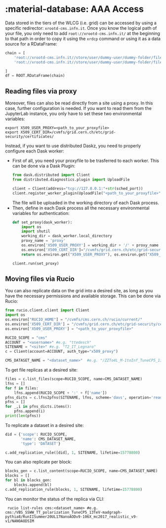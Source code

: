 # :material-database: AAA Access

Data stored in the tiers of the WLCG (i.e. grid) can be accessed by using a specific redirector: `xrootd-cms.infn.it`.
Once you know the logical path of your file, you only need to add `root://xrootd-cms.infn.it/` at the beginning to that path in order to copy it using the `xrdcp` command or using it as a data source for a RDataFrame:

```python
chain = [
    'root://xrootd-cms.infn.it//store/user/dummy-user/dummy-folder/file1.root', 
    'root://xrootd-cms.infn.it//store/user/dummy-user/dummy-folder/file2.root',

]
df = ROOT.RDataFrame(chain)
```

## Reading files via proxy
Moreover, files can also be read directly from a site using a proxy. In this case, further configuration is needed. 
If you want to read them from the JupyterLab instance, you only have to set these two environmental variables:
```
export X509_USER_PROXY=<path_to_your_proxyfile>
export X509_CERT_DIR=/cvmfs/grid.cern.ch/etc/grid-security/certificates/
```

Instead, if you want to use distributed Daskz, you need to properly configure each Dask worker:
- First of all, you need your proxyfile to be trasferred to each worker. This can be done via a Dask Plugin: 
  ```python
  from dask.distributed import Client
  from distributed.diagnostics.plugin import UploadFile
  
  client = Client(address="tcp://127.0.0.1:"+str(sched_port))
  client.register_worker_plugin(UploadFile("<path_to_your_proxyfile>"))
  ```
  The file will be uploaded in the working directory of each Dask process.
- Then, define in each Dask process all the necessary environmental variables for authentication:
  ```python
  def set_proxy(dask_worker):
      import os
      import shutil
      working_dir = dask_worker.local_directory
      proxy_name = 'proxy'
      os.environ['X509_USER_PROXY'] = working_dir + '/' + proxy_name
      os.environ['X509_CERT_DIR']="/cvmfs/grid.cern.ch/etc/grid-security/certificates/"
      return os.environ.get("X509_USER_PROXY"), os.environ.get("X509_CERT_DIR") 

  client.run(set_proxy)
  ```

## Moving files via Rucio
You can also replicate data on the grid into a desired site, as long as you have the necessary permissions and available storage.
This can be done via Rucio:
```python
from rucio.client.client import Client
import os
os.environ["RUCIO_HOME"] = "/cvmfs/cms.cern.ch/rucio/current/"
os.environ['X509_CERT_DIR'] = "/cvmfs/grid.cern.ch/etc/grid-security/certificates/"
os.environ['X509_USER_PROXY'] = "<path_to_your_proxyfile>"

RUCIO_SCOPE = "cms"
ACCOUNT = "<username>" #e.g. "ttedesch"
SITENAME = "<site>" #e.g. "T2_IT_Legnaro"
c = Client(account=ACCOUNT, auth_type="x509_proxy")

CMS_DATASET_NAME = "<dataset_name>"  #e.g. "/ZZTo4L_M-1toInf_TuneCP5_13TeV_powheg_pythia8/RunIISummer20UL17NanoAODv9-106X_mc2017_realistic_v9-v1/NANOAODSIM"
```

To get file replicas at a desired site:
```python
files = c.list_files(scope=RUCIO_SCOPE, name=CMS_DATASET_NAME)
lfns = []
for f in files:
    lfns.append(RUCIO_SCOPE + ':' + f['name'])
pfns_dicts = c.lfns2pfns(SITENAME, lfns, scheme='davs', operation='read')
pfns = []
for _,i in pfns_dicts.items():
    pfns.append(i)
print(len(pfns))
```

To replicate a dataset in a desired site:
```python
did = {'scope': RUCIO_SCOPE, 
       'name': CMS_DATASET_NAME,
       'type': 'DATASET'}

c.add_replication_rule([did], 1, SITENAME, lifetime=15778800)
```
You can also replicate per block:
```python
blocks_gen = c.list_content(scope=RUCIO_SCOPE, name=CMS_DATASET_NAME)
blocks = []
for bl in blocks_gen:
    blocks.append(bl)
c.add_replication_rule(blocks, 1, SITENAME, lifetime=15778800)
```
You can monitor the status of the replica via CLI:
```
 rucio list-rules cms:<dataset_name> #e.g. cms:/VBS_SSWW_TT_polarization_TuneCP5_13TeV-madgraph-pythia8/RunIISummer20UL17NanoAODv9-106X_mc2017_realistic_v9-v1/NANOAODSIM
```

